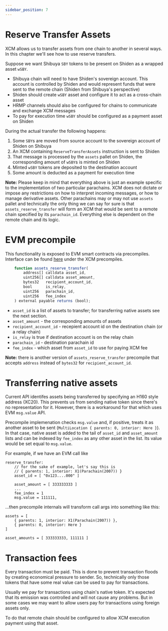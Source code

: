 ```yaml
---
sidebar_position: 7
---
```


# Reserve Transfer Assets

XCM allows us to transfer assets from one chain to another in several ways. In this chapter we'll see how to use reserve transfers.

Suppose we want Shibuya `SBY` tokens to be present on Shiden as a wrapped asset `wSBY`.

- Shibuya chain will need to have Shiden's sovereign account. This account is controlled by Shiden and would represent funds that were sent to the remote chain (Shiden from Shibuya's perspective)
- Shiden should create `wSBY` asset and configure it to act as a cross-chain asset
- HRMP channels should also be configured for chains to communicate and exchange XCM messages
- To pay for execution time `wSBY` should be configured as a payment asset on Shiden

During the actual transfer the following happens:
1. Some `SBY`s are moved from source account to the sovereign account of Shiden on Shibuya
2. An XCM containing `ReserveTransferAssets` instruction is sent to Shiden
3. That message is processed by the `assets` pallet on Shiden, the corresponding amount of `wSBY`s is minted on Shiden
4. Minted `wSBY` tokens are deposited to the destination account
5. Some amount is deducted as a payment for execution time

**Note:** Please keep in mind that everything above is just an example specific to the implementation of two particular parachains. XCM does not dictate or impose any restrictions on how to interpret incoming messages, or how to manage derivative assets. Other parachains may or may not use `assets` pallet and technically the only thing we can say for sure is that `assets_reserve_transfer` will form an XCM that would be sent to a remote chain specified by its `parachain_id`. Everything else is dependent on the remote chain and its logic.

# EVM precompile

This functionality is exposed to EVM smart contracts via precompiles. Interface can be found [here](https://github.com/AstarNetwork/astar-frame) under the XCM precompiles.

```js
    function assets_reserve_transfer(
        address[] calldata asset_id,
        uint256[] calldata asset_amount,
        bytes32   recipient_account_id,
        bool      is_relay,
        uint256   parachain_id,
        uint256   fee_index
    ) external payable returns (bool);
```

- `asset_id` is a list of assets to transfer; for transferring native assets see the next section.
- `asset_amount` - the corresponding amounts of assets
- `recipient_account_id` - recepient account id on the destination chain (or a relay chain)
- `is_relay` is true if destination account is on the relay chain
- `parachain_id` - destination parachain id
- `fee_index` - which asset from `asset_id` to use for paying XCM fee

**Note:** there is another version of `assets_reserve_transfer` precompile that accepts `address` instead of `bytes32` for `recipient_account_id`.

# Transferring native assets

Current API identifes assets being transferred by specifying an H160 style address (XC20). This prevents us from sending native token since there's no representation for it. However, there is a workaround for that which uses EVM `msg.value` API.

Precompile implemenation checks `msg.value` and, if positive, treats it as another asset to be sent (`MultiLocation { parents: 0, interior: Here }`). In that case, native asset is added to the tail of `asset_id` and `asset_amount` lists and can be indexed by `fee_index` as any other asset in the list. Its value would be set equal to `msg.value`.

For example, if we have an EVM call like
```
reserve_transfer:
    // for the sake of example, let's say this is
    // { parents: 1, interior: X1(Parachain(2007)) }
    asset_id = [ "0x123....000" ]

    asset_amount = [ 333333333 ]
    ...
    fee_index = 1
    msg.value = 111111,
```

…then precompile internals will transform call args into something like this:
```
assets = [
    { parents: 1, interior: X1(Parachain(2007)) },
    { parents: 0, interior: Here }
]

asset_amounts = [ 333333333, 111111 ]
```

# Transaction fees

Every transaction must be paid. This is done to prevent transaction floods by creating economical pressure to sender. So, technically only those tokens that have some real value can be used to pay for transactions.

Usually we pay for transactions using chain's native token. It's expected that its emission was controlled and will not cause any problems. But in some cases we may want to allow users pay for transactions using foreign assets only.

To do that remote chain should be configured to allow XCM execution payment using that asset.
